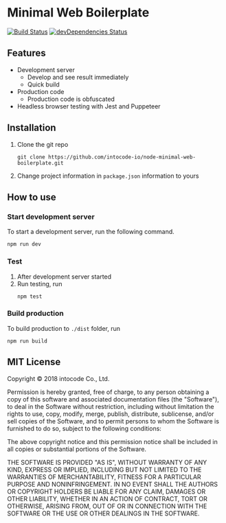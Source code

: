 # Minimal Web Boilerplate
[![Build Status](https://travis-ci.org/intocode-io/node-minimal-web-boilerplate.svg?branch=master)](https://travis-ci.org/intocode-io/node-minimal-web-boilerplate)
[![devDependencies Status](https://david-dm.org/intocode-io/node-minimal-web-boilerplate/dev-status.svg)](https://david-dm.org/intocode-io/node-minimal-web-boilerplate?type=dev)

## Features
* Development server
    * Develop and see result immediately
    * Quick build
* Production code
    * Production code is obfuscated
* Headless browser testing with Jest and Puppeteer

## Installation
1. Clone the git repo
    ```
    git clone https://github.com/intocode-io/node-minimal-web-boilerplate.git
    ```
2. Change project information in `package.json` information to yours

## How to use
### Start development server
To start a development server, run the following command.
```
npm run dev
```

### Test
1. After development server started
2. Run testing, run
    ```
    npm test
    ```

### Build production
To build production to `./dist` folder, run
```
npm run build
```

## MIT License

Copyright &copy; 2018 intocode Co., Ltd.

Permission is hereby granted, free of charge, to any person obtaining a copy
of this software and associated documentation files (the "Software"), to deal
in the Software without restriction, including without limitation the rights
to use, copy, modify, merge, publish, distribute, sublicense, and/or sell
copies of the Software, and to permit persons to whom the Software is
furnished to do so, subject to the following conditions:

The above copyright notice and this permission notice shall be included in all
copies or substantial portions of the Software.

THE SOFTWARE IS PROVIDED "AS IS", WITHOUT WARRANTY OF ANY KIND, EXPRESS OR
IMPLIED, INCLUDING BUT NOT LIMITED TO THE WARRANTIES OF MERCHANTABILITY,
FITNESS FOR A PARTICULAR PURPOSE AND NONINFRINGEMENT. IN NO EVENT SHALL THE
AUTHORS OR COPYRIGHT HOLDERS BE LIABLE FOR ANY CLAIM, DAMAGES OR OTHER
LIABILITY, WHETHER IN AN ACTION OF CONTRACT, TORT OR OTHERWISE, ARISING FROM,
OUT OF OR IN CONNECTION WITH THE SOFTWARE OR THE USE OR OTHER DEALINGS IN THE
SOFTWARE.

